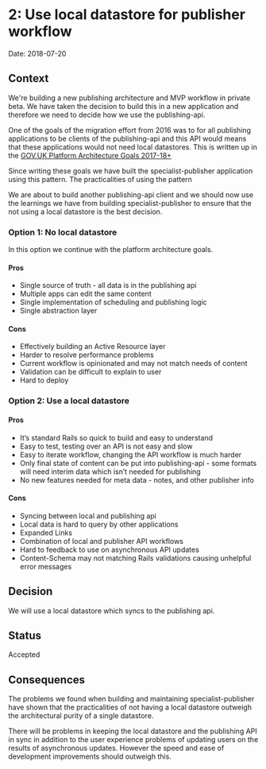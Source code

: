 # 2: Use local datastore for publisher workflow

Date: 2018-07-20

## Context
We're building a new publishing architecture and MVP workflow in private beta. We have taken the decision to build this in a new application and therefore we need to decide how we use the publishing-api.

One of the goals of the migration effort from 2016 was to for all publishing applications to be clients of the publishing-api and this API would means that these applications would not need local datastores. This is written up in the [GOV.UK Platform Architecture Goals 2017-18+][goals]

[goals]: https://docs.google.com/document/d/1Oft4akc6dZfhhOjosNPbFpcLUOUjz7YG7QPcVZi8hww/edit#heading=h.5uytjxbfoe58

Since writing these goals we have built the specialist-publisher application using this pattern. The practicalities of using the pattern 

We are about to build another publishing-api client and we should now use the learnings we have from building specialist-publisher to ensure that the not using a local datastore is the best decision.

### Option 1: No local datastore
In this option we continue with the platform architecture goals.

#### Pros
+ Single source of truth - all data is in the publishing api
+ Multiple apps can edit the same content
+ Single implementation of scheduling and publishing logic
+ Single abstraction layer

#### Cons
- Effectively building an Active Resource layer
- Harder to resolve performance problems
- Current workflow is opinionated and may not match needs of content
- Validation can be difficult to explain to user
- Hard to deploy

### Option 2: Use a local datastore
#### Pros
+ It’s standard Rails so quick to build and easy to understand
+ Easy to test, testing over an API is not easy and slow
+ Easy to iterate workflow, changing the API workflow is much harder
+ Only final state of content can be put into publishing-api - some formats will need interim data which isn’t needed for publishing
+ No new features needed for meta data - notes, and other publisher info

#### Cons
- Syncing between local and publishing api
- Local data is hard to query by other applications
- Expanded Links
- Combination of local and publisher API workflows
- Hard to feedback to use on asynchronous API updates
- Content-Schema may not matching Rails validations causing unhelpful error messages

## Decision
We will use a local datastore which syncs to the publishing api.

## Status

Accepted

## Consequences
The problems we found when building and maintaining specialist-publisher have shown that the practicalities of not having a local datastore outweigh the architectural purity of a single datastore.

There will be problems in keeping the local datastore and the publishing API in sync in addition to the user experience problems of updating users on the results of asynchronous updates. However the speed and ease of development improvements should outweigh this.

